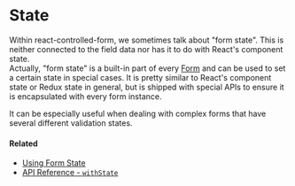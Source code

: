 # State

Within react-controlled-form, we sometimes talk about "form state". This is neither connected to the field data nor has it to do with React's component state.<br>
Actually, "form state" is a built-in part of every [Form](../api/Form.md) and can be used to set a certain state in special cases. It is pretty similar to React's component state or Redux state in general, but is shipped with special APIs to ensure it is encapsulated with every form instance.<br>

It can be especially useful when dealing with complex forms that have several different validation states.

#### Related
* [Using Form State](../guides/UsingFormState.md)
* [API Reference - `withState`](../api/withFormState.md)

